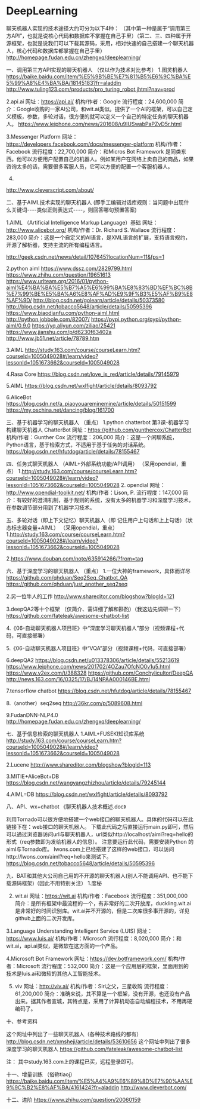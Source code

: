 # DeepLearning
聊天机器人实现的技术途径大约可分为以下4种：
（其中第一种是属于“调用第三方API”，也就是说核心代码和数据库不掌握在自己手里）（第二、三、四种属于开源框架，也就是说我们可以下载其源码，采用，相对快速的自己搭建一个聊天机器人，核心代码和数据库都掌握在自己手里）
http://homepage.fudan.edu.cn/zhengxq/deeplearning/



一、调用第三方API实现的聊天机器人 （仅以作为技术对比参考）
1.图灵机器人
https://baike.baidu.com/item/%E5%9B%BE%E7%81%B5%E6%9C%BA%E5%99%A8%E4%BA%BA/18145183?fr=aladdin
http://www.tuling123.com/products/pro_turing_robot.jhtml?nav=prod


2.api.ai
    网址：https://api.ai/
    机构/作者：Google
    流行程度：24,600,000
    简介：Google收购的一家AI公司，和wit.ai类似。提供了一个AI的框架，可以自己定义模板，参数，多轮对话，很方便的就可以定义一个自己的特定任务的聊天机器人。
https://www.leiphone.com/news/201608/u9IUSwabPaPZvD5r.html


3.Messenger Platform
    网址：https://developers.facebook.com/docs/messenger-platform
    机构/作者：Facebook
    流行程度：22,700,000
    简介：和Micros Bot Framework 是同类东西。他可以方便用户配置自己的机器人。例如某用户在网络上卖自己的商品，如果咨询太多的话，需要很多客服人员，它可以方便的配置一个客服机器人。



4.
http://www.cleverscript.com/about/



二、基于AIML技术实现的聊天机器人 (即手工编辑对话库规则：当问题中出现什么关键词----类似正则表达式----，则回答哪句预置答案)

1.AIML （Artificial Intelligence Markup Language）基础
    网址：http://www.alicebot.org/
    机构/作者：Dr. Richard S. Wallace
    流行程度：283,000
    简介：这是一个自定义的AI语言，是XML语言的扩展，支持语言规约，开源了解析器，支持主流的所有编程语言。

http://geek.csdn.net/news/detail/107645?locationNum=11&fps=1


2.python aiml
https://www.dssz.com/2829799.html
https://www.zhihu.com/question/19651613
https://www.urlteam.org/2016/01/python-aiml%E4%BA%BA%E5%B7%A5%E6%99%BA%E8%83%BD%EF%BC%8B%E7%99%BE%E5%BA%A6%E8%AF%AD%E9%9F%B3%E5%AF%B9%E8%AF%9D/
http://blog.csdn.net/golearn/article/details/50373580
http://blog.csdn.net/tobacco5648/article/details/50595396
https://www.biaodianfu.com/python-aiml.html
http://python.jobbole.com/82007/
https://pypi.python.org/pypi/python-aiml/0.9.0
https://yq.aliyun.com/ziliao/25421
https://www.jianshu.com/p/d6230f63402a
http://www.jb51.net/article/78789.htm


3.AIML
http://study.163.com/course/courseLearn.htm?courseId=1005049028#/learn/video?lessonId=1051673662&courseId=1005049028 


4.Rasa Core
https://blog.csdn.net/love_is_red/article/details/79145979


5.AIML
https://blog.csdn.net/wxlfight/article/details/8093792


6.AliceBot
https://blog.csdn.net/a_piaoyouareminemine/article/details/50151599
https://my.oschina.net/dancing/blog/161700



三、基于机器学习的聊天机器人 （重点）
1.python chatterbot
第3课-机器学习构建聊天机器人
ChatterBot
    网址：https://github.com/gunthercox/ChatterBot
    机构/作者：Gunther Cox
    流行程度：206,000
    简介：这是一个闲聊系统，Python语言，基于检索方式，不适用于基于任务的对话系统。
https://blog.csdn.net/hfutdog/article/details/78155467




四、任务式聊天机器人 （AIML+外部系统功能/API调用） （采用opendial，重点）
1.http://study.163.com/course/courseLearn.htm?courseId=1005049028#/learn/video?lessonId=1051673662&courseId=1005049028
2.  opendial 
    网址：http://www.opendial-toolkit.net/
    机构/作者：Lison, P.
    流行程度：147,000
    简介：有较好的澄清机制，基于规则的系统，没有太多的机器学习和深度学习技术，在参数调节部分用到了机器学习技术。





五、多轮对话（即上下文记忆）聊天机器人（即  记住用户上句话和上上句话）（状态标志器变量+AIML） （采用opendial，重点）
1.http://study.163.com/course/courseLearn.htm?courseId=1005049028#/learn/video?lessonId=1051673662&courseId=1005049028

2.https://www.douban.com/note/635914266/?from=tag




六、基于深度学习的聊天机器人 （重点）
1.一位大神的framework，具体而详尽
https://github.com/qhduan/Seq2Seq_Chatbot_QA
https://github.com/qhduan/just_another_seq2seq

2.另一位牛人的工作
http://www.shareditor.com/blogshow?blogId=121


3.deepQA2等十个框架 （仅简介、需详细了解和斟酌）（我这边先调研一下）
https://github.com/fateleak/awesome-chatbot-list


4.《06-自动聊天机器人项目班》中“深度学习聊天机器人”部分（视频课程+代码，可直接部署）


5.《06-自动聊天机器人项目班》中“VQA”部分（视频课程+代码，可直接部署）

6.deepQA2
https://blog.csdn.net/u013378306/article/details/55213619
https://www.leiphone.com/news/201702/4OZau7OfcNO0v1u5.html
https://www.v2ex.com/t/388328
https://github.com/Conchylicultor/DeepQA
http://news.163.com/16/0325/17/BJ14NPAA000146BE.html


7.tensorflow chatbot
https://blog.csdn.net/hfutdog/article/details/78155467


8.（another）seq2seq
http://36kr.com/p/5089608.html


9.FudanDNN-NLP4.0
http://homepage.fudan.edu.cn/zhengxq/deeplearning/



七、基于信息检索的聊天机器人
1.AIML+FUSEKI知识库系统
http://study.163.com/course/courseLearn.htm?courseId=1005049028#/learn/video?lessonId=1051673662&courseId=1005049028


2.Lucene
http://www.shareditor.com/blogshow?blogId=113


3.MITIE+AliceBot+DB
https://blog.csdn.net/wangyangzhizhou/article/details/79245144

4.AIML=DB
https://blog.csdn.net/wxlfight/article/details/8093792







八、API、wx+chatbot
《聊天机器人技术概述.doc》


利用Tornado可以很方便地搭建一个web接口的聊天机器人。具体的代码可以在此链接下在：web接口的聊天机器人。 
下载此代码之后直接运行main.py即可，然后可以通过浏览器访问url与聊天机器人，url类似http://localhost/aiml?req=hello的形式（req参数即为发给机器人的信息）。 
注意要运行此代码，需要安装Python 的aiml与Tornado库。 
lwons.com上已经搭建了这样的web接口，可以访问http://lwons.com/aiml?req=hello来测试下。
https://blog.csdn.net/tobacco5648/article/details/50595396




九、BAT和其他大公司自己用的不开源的聊天机器人(别人不能调用API、也不能下载源码框架)（因此不用特别关注）
1.度秘

2. wit.ai
    网址：https://wit.ai
    机构/作者：Facebook
    流行程度：351,000,000
    简介：是所有框架中最流程的一个，有非常好的二次开放库，duckling.wit.ai是非常好的时间识别库。wit.ai并不开源的，但是二次库很多事开源的，详见github上面的二次开发库。


3.Language Understanding Intelligent Service (LUIS)
    网址：https://www.luis.ai/
    机构/作者：Microsoft
    流行程度：8,020,000
    简介：和wit.ai，api.ai类似，是微软在这方面的一个产品。

4.Microsoft Bot Framework
    网址：https://dev.botframework.com/
    机构/作者：Microsoft
    流行程度：532,000
    简介：这是一个应用层的框架，里面用到的技术是luis.ai和微软的其他人工智能技术。


5. viv 
    网址：http://viv.ai/
    机构/作者：Siri之父，三星收购
    流行程度：61,200,000
    简介：准确来说，其不算是一个框架，没有开源，也还没有产品出来。据其作者宣城，其特点是，采用了计算机动态自动编程技术，不用再硬编码了。








十、参考资料

这个网址中列出了一些聊天机器人（各种技术路线的都有）
http://blog.csdn.net/xmsheji/article/details/53610656
这个网址中列出了很多深度学习的聊天机器人
https://github.com/fateleak/awesome-chatbot-list



注： 其中study.163.com上的课程已买，远程登录即可。




十一、增量训练  （俗称tiaoj）
https://baike.baidu.com/item/%E5%A4%A9%E6%89%8D%E7%90%AA%E9%9C%B2%E8%AF%BA/4161424?fr=aladdin
http://www.cleverbot.com/




十二、进阶
https://www.zhihu.com/question/20060159
